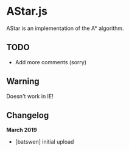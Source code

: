 # AStar.js

AStar is an implementation of the A* algorithm.

## TODO

- Add more comments (sorry)

## Warning

Doesn't work in IE!

## Changelog

**March 2019**
- [batswen] initial upload
